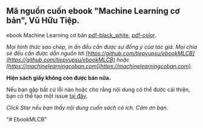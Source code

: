 ## Mã nguồn cuốn ebook "Machine Learning cơ bản", Vũ Hữu Tiệp.

ebook Machine Learning cơ bản [pdf-black_white](https://github.com/tiepvupsu/ebookMLCB/blob/master/book_ML.pdf), [pdf-color](https://github.com/tiepvupsu/ebookMLCB/blob/master/book_ML_color.pdf).

*Mọi hình thức sao chép, in ấn đều cần được sự đồng ý của tác giả. Mọi chia sẻ đều cần được dẫn nguồn tới [https://github.com/tiepvupsu/ebookMLCB](https://github.com/tiepvupsu/ebookMLCB) hoặc [https://machinelearningcoban.com](https://machinelearningcoban.com).*

**Hiện sách giấy không còn được bán nữa.**

Nếu bạn gặp bất cứ lỗi nào hoặc cho rằng nội dung có thể được cải thiện, bạn có thể tạo một issue [tại đây](https://github.com/tiepvupsu/ebookMLCB/issues).

*Click Star nếu bạn thấy nội dung cuốn sách có ích. Cảm ơn bạn.*


"# EbookMLCB" 
